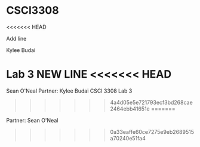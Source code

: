 # CSCI3308
<<<<<<< HEAD

Add line

Kylee Budai

Lab 3
NEW LINE
<<<<<<< HEAD
=======
Sean O'Neal
Partner: Kylee Budai
CSCI 3308 Lab 3
>>>>>>> 4a4d05e5e721793ecf3bd268cae2464ebb41651e
=======

Partner: Sean O'Neal
>>>>>>> 0a33eaffe60ce7275e9eb2689515a70240e51fa4

